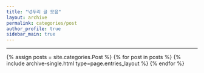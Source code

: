 ```yaml
---
title: "넋두리 글 모음"
layout: archive
permalink: categories/post
author_profile: true
sidebar_main: true
---
```


***

{% assign posts = site.categories.Post %}
{% for post in posts %} {% include archive-single.html type=page.entries_layout %} {% endfor %}
